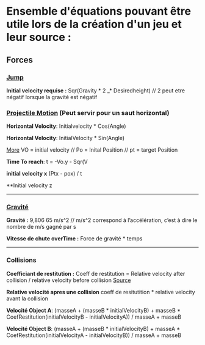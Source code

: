 # Ensemble d'équations pouvant être utile lors de la création d'un jeu et leur source :

## Forces 

### [Jump](https://www.real-world-physics-problems.com/physics-of-jumping.html)

**Initial velocity requise :** Sqr(Gravity \* 2 _* Desiredheight) // 2 peut etre négatif lorsque la gravité est négatif


### [Projectile Motion](https://www.real-world-physics-problems.com/projectile-motion.html) (Peut servir pour un saut horizontal) 

**Horizontal Velocity**: Initialvelocity * Cos(Angle)

**Horizontal Velocity**: InitialVelocity * Sin(Angle)

[More](https://gamedev.stackexchange.com/questions/134323/how-to-calculate-vector-of-projectile-initial-velocity) VO = initial velocity // Po = Inital Position // pt = target Position

**Time To reach**: t = -Vo.y - Sqr(V

**initial velocity x** (Ptx - pox) / t

**Initial velocity z

---

### [Gravité](https://en.wikipedia.org/wiki/Equations_for_a_falling_body)

**Gravité :**  9,806 65 m/s^2  // m/s^2  correspond à l’accélération, c’est à dire le nombre de m/s gagné par s 

**Vitesse de chute overTime :**  Force de gravité * temps

---

### Collisions

**Coefficiant de restitution :** Coeff de restitution = Relative velocity after collision / relative velocity before collision [Source](https://en.wikipedia.org/wiki/Coefficient_of_restitution)

**Relative velocité apres une collision** coeff de resitutition * relative velocity avant la collision

**Velocité Object A**: (masseA + (masseB * initialVelocityB) + masseB * CoefRestitution(initialVelocityB - initialVelocityA)) / masseA + masseB

**Velocité Object B**: (masseA + (masseB * initialVelocityB) + masseA * CoefRestitution(initialVelocityA - initialVelocityB)) / masseA + masseB
